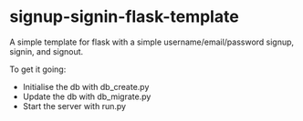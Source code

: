 # signup-signin-flask-template
A simple template for flask with a simple username/email/password signup, signin, and signout.

To get it going:
- Initialise the db with db_create.py
- Update the db with db_migrate.py
- Start the server with run.py
